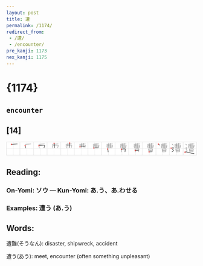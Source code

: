 ```yaml
---
layout: post
title: 遭
permalink: /1174/
redirect_from:
 - /遭/
 - /encounter/
pre_kanji: 1173
nex_kanji: 1175
---
```


# {1174}

## `encounter`

## [14]

<div class="stroke"><img src="../images/E981AD.png" /></div>

## Reading:

### On-Yomi: ソウ &mdash; Kun-Yomi: あ.う、あ.わせる

### Examples: 遭う (あ.う)

## Words:

遭難(そうなん): disaster, shipwreck, accident

遭う(あう): meet, encounter (often something unpleasant)
